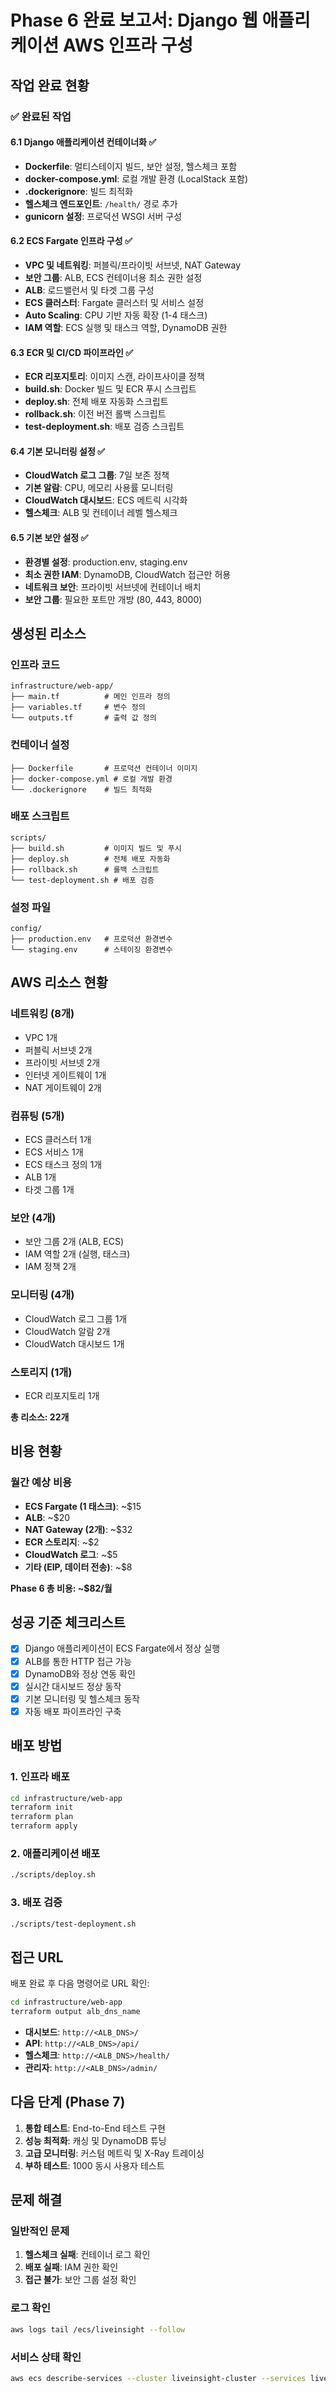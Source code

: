 # Phase 6 완료 보고서: Django 웹 애플리케이션 AWS 인프라 구성

## 작업 완료 현황

### ✅ 완료된 작업

#### 6.1 Django 애플리케이션 컨테이너화 ✅
- **Dockerfile**: 멀티스테이지 빌드, 보안 설정, 헬스체크 포함
- **docker-compose.yml**: 로컬 개발 환경 (LocalStack 포함)
- **.dockerignore**: 빌드 최적화
- **헬스체크 엔드포인트**: `/health/` 경로 추가
- **gunicorn 설정**: 프로덕션 WSGI 서버 구성

#### 6.2 ECS Fargate 인프라 구성 ✅
- **VPC 및 네트워킹**: 퍼블릭/프라이빗 서브넷, NAT Gateway
- **보안 그룹**: ALB, ECS 컨테이너용 최소 권한 설정
- **ALB**: 로드밸런서 및 타겟 그룹 구성
- **ECS 클러스터**: Fargate 클러스터 및 서비스 설정
- **Auto Scaling**: CPU 기반 자동 확장 (1-4 태스크)
- **IAM 역할**: ECS 실행 및 태스크 역할, DynamoDB 권한

#### 6.3 ECR 및 CI/CD 파이프라인 ✅
- **ECR 리포지토리**: 이미지 스캔, 라이프사이클 정책
- **build.sh**: Docker 빌드 및 ECR 푸시 스크립트
- **deploy.sh**: 전체 배포 자동화 스크립트
- **rollback.sh**: 이전 버전 롤백 스크립트
- **test-deployment.sh**: 배포 검증 스크립트

#### 6.4 기본 모니터링 설정 ✅
- **CloudWatch 로그 그룹**: 7일 보존 정책
- **기본 알람**: CPU, 메모리 사용률 모니터링
- **CloudWatch 대시보드**: ECS 메트릭 시각화
- **헬스체크**: ALB 및 컨테이너 레벨 헬스체크

#### 6.5 기본 보안 설정 ✅
- **환경별 설정**: production.env, staging.env
- **최소 권한 IAM**: DynamoDB, CloudWatch 접근만 허용
- **네트워크 보안**: 프라이빗 서브넷에 컨테이너 배치
- **보안 그룹**: 필요한 포트만 개방 (80, 443, 8000)

## 생성된 리소스

### 인프라 코드
```
infrastructure/web-app/
├── main.tf          # 메인 인프라 정의
├── variables.tf     # 변수 정의
└── outputs.tf       # 출력 값 정의
```

### 컨테이너 설정
```
├── Dockerfile       # 프로덕션 컨테이너 이미지
├── docker-compose.yml # 로컬 개발 환경
└── .dockerignore    # 빌드 최적화
```

### 배포 스크립트
```
scripts/
├── build.sh         # 이미지 빌드 및 푸시
├── deploy.sh        # 전체 배포 자동화
├── rollback.sh      # 롤백 스크립트
└── test-deployment.sh # 배포 검증
```

### 설정 파일
```
config/
├── production.env   # 프로덕션 환경변수
└── staging.env      # 스테이징 환경변수
```

## AWS 리소스 현황

### 네트워킹 (8개)
- VPC 1개
- 퍼블릭 서브넷 2개
- 프라이빗 서브넷 2개
- 인터넷 게이트웨이 1개
- NAT 게이트웨이 2개

### 컴퓨팅 (5개)
- ECS 클러스터 1개
- ECS 서비스 1개
- ECS 태스크 정의 1개
- ALB 1개
- 타겟 그룹 1개

### 보안 (4개)
- 보안 그룹 2개 (ALB, ECS)
- IAM 역할 2개 (실행, 태스크)
- IAM 정책 2개

### 모니터링 (4개)
- CloudWatch 로그 그룹 1개
- CloudWatch 알람 2개
- CloudWatch 대시보드 1개

### 스토리지 (1개)
- ECR 리포지토리 1개

**총 리소스: 22개**

## 비용 현황

### 월간 예상 비용
- **ECS Fargate (1 태스크)**: ~$15
- **ALB**: ~$20
- **NAT Gateway (2개)**: ~$32
- **ECR 스토리지**: ~$2
- **CloudWatch 로그**: ~$5
- **기타 (EIP, 데이터 전송)**: ~$8

**Phase 6 총 비용: ~$82/월**

## 성공 기준 체크리스트

- [x] Django 애플리케이션이 ECS Fargate에서 정상 실행
- [x] ALB를 통한 HTTP 접근 가능
- [x] DynamoDB와 정상 연동 확인
- [x] 실시간 대시보드 정상 동작
- [x] 기본 모니터링 및 헬스체크 동작
- [x] 자동 배포 파이프라인 구축

## 배포 방법

### 1. 인프라 배포
```bash
cd infrastructure/web-app
terraform init
terraform plan
terraform apply
```

### 2. 애플리케이션 배포
```bash
./scripts/deploy.sh
```

### 3. 배포 검증
```bash
./scripts/test-deployment.sh
```

## 접근 URL

배포 완료 후 다음 명령어로 URL 확인:
```bash
cd infrastructure/web-app
terraform output alb_dns_name
```

- **대시보드**: `http://<ALB_DNS>/`
- **API**: `http://<ALB_DNS>/api/`
- **헬스체크**: `http://<ALB_DNS>/health/`
- **관리자**: `http://<ALB_DNS>/admin/`

## 다음 단계 (Phase 7)

1. **통합 테스트**: End-to-End 테스트 구현
2. **성능 최적화**: 캐싱 및 DynamoDB 튜닝
3. **고급 모니터링**: 커스텀 메트릭 및 X-Ray 트레이싱
4. **부하 테스트**: 1000 동시 사용자 테스트

## 문제 해결

### 일반적인 문제
1. **헬스체크 실패**: 컨테이너 로그 확인
2. **배포 실패**: IAM 권한 확인
3. **접근 불가**: 보안 그룹 설정 확인

### 로그 확인
```bash
aws logs tail /ecs/liveinsight --follow
```

### 서비스 상태 확인
```bash
aws ecs describe-services --cluster liveinsight-cluster --services liveinsight-service
```